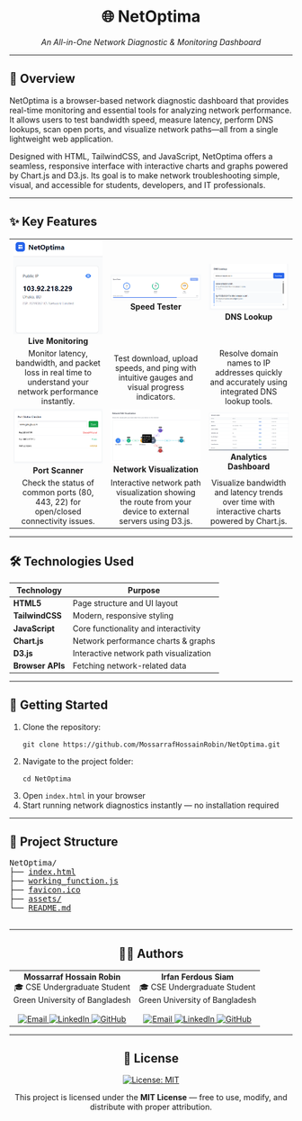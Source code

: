 <div align="center">
  <h1>🌐 NetOptima</h1>
  <p><em>An All-in-One Network Diagnostic & Monitoring Dashboard</em></p>
</div>

---

<div>
  <h2>📌 Overview</h2>
  <p>
    NetOptima is a browser-based network diagnostic dashboard that provides real-time monitoring and essential tools 
    for analyzing network performance. It allows users to test bandwidth speed, measure latency, perform DNS lookups, 
    scan open ports, and visualize network paths—all from a single lightweight web application.
  </p>
  <p>
    Designed with HTML, TailwindCSS, and JavaScript, NetOptima offers a seamless, responsive interface with interactive 
    charts and graphs powered by Chart.js and D3.js. Its goal is to make network troubleshooting simple, visual, and accessible 
    for students, developers, and IT professionals.
  </p>
</div>

---

<div>
  <h2>✨ Key Features</h2>
</div>

<table>
  <tbody>
    <tr>
      <td align="center">
        <img src="assets/live-monitoring.png" alt="Live Monitoring" width="200"/><br/>
        <strong>Live Monitoring</strong>
      </td>
      <td align="center">
        <img src="assets/speed-test.png" alt="Speed Tester" width="200"/><br/>
        <strong>Speed Tester</strong>
      </td>
      <td align="center">
        <img src="assets/dns-lookup.png" alt="DNS Lookup" width="200"/><br/>
        <strong>DNS Lookup</strong>
      </td>
    </tr>
    <tr>
      <td align="center">
        Monitor latency, bandwidth, and packet loss in real time to understand your network performance instantly.
      </td>
      <td align="center">
        Test download, upload speeds, and ping with intuitive gauges and visual progress indicators.
      </td>
      <td align="center">
        Resolve domain names to IP addresses quickly and accurately using integrated DNS lookup tools.
      </td>
    </tr>
    <tr>
      <td align="center">
        <img src="assets/port-scanner.png" alt="Port Scanner" width="200"/><br/>
        <strong>Port Scanner</strong>
      </td>
      <td align="center">
        <img src="assets/network-visualization.png" alt="Network Visualization" width="200"/><br/>
        <strong>Network Visualization</strong>
      </td>
      <td align="center">
        <img src="assets/bandwidth-chart.png" alt="Analytics Dashboard" width="200"/><br/>
        <strong>Analytics Dashboard</strong>
      </td>
    </tr>
    <tr>
      <td align="center">
        Check the status of common ports (80, 443, 22) for open/closed connectivity issues.
      </td>
      <td align="center">
        Interactive network path visualization showing the route from your device to external servers using D3.js.
      </td>
      <td align="center">
        Visualize bandwidth and latency trends over time with interactive charts powered by Chart.js.
      </td>
    </tr>
  </tbody>
</table>

---

<div>
  <h2>🛠️ Technologies Used</h2>
  <table>
    <thead>
      <tr>
        <th>Technology</th>
        <th>Purpose</th>
      </tr>
    </thead>
    <tbody>
      <tr><td><strong>HTML5</strong></td><td>Page structure and UI layout</td></tr>
      <tr><td><strong>TailwindCSS</strong></td><td>Modern, responsive styling</td></tr>
      <tr><td><strong>JavaScript</strong></td><td>Core functionality and interactivity</td></tr>
      <tr><td><strong>Chart.js</strong></td><td>Network performance charts & graphs</td></tr>
      <tr><td><strong>D3.js</strong></td><td>Interactive network path visualization</td></tr>
      <tr><td><strong>Browser APIs</strong></td><td>Fetching network-related data</td></tr>
    </tbody>
  </table>
</div>

---

<div>
  <h2>🚀 Getting Started</h2>
  <ol>
    <li>Clone the repository:
      <pre><code>git clone https://github.com/MossarrafHossainRobin/NetOptima.git</code></pre>
    </li>
    <li>Navigate to the project folder:
      <pre><code>cd NetOptima</code></pre>
    </li>
    <li>Open <code>index.html</code> in your browser</li>
    <li>Start running network diagnostics instantly — no installation required</li>
  </ol>
</div>

---

<div>
  <h2>📁 Project Structure</h2>
  <pre style="font-family: monospace;">
NetOptima/
├── <a href="index.html">index.html</a>                  
├── <a href="working_function.js">working_function.js</a> 
├── <a href="favicon.ico">favicon.ico</a>                
├── <a href="assets/">assets/</a>                        
└── <a href="README.md">README.md</a>                    
  </pre>
</div>

---

<div align="center">
  <h2>👨‍💻 Authors</h2>
  <table>
    <tr>
      <td align="center" valign="top">
        <strong>Mossarraf Hossain Robin</strong><br/>
        🎓 CSE Undergraduate Student<br/>
        Green University of Bangladesh<br/><br/>
        <a href="mailto:mossarrafhossainrobin@gmail.com" target="_blank">
          <img src="https://img.shields.io/badge/Email-D14836?style=flat-square&logo=gmail&logoColor=white" alt="Email"/>
        </a>
        <a href="https://linkedin.com/in/mossarrafhossainrobin" target="_blank">
          <img src="https://img.shields.io/badge/LinkedIn-0A66C2?style=flat-square&logo=linkedin&logoColor=white" alt="LinkedIn"/>
        </a>
        <a href="https://github.com/MossarrafHossainRobin" target="_blank">
          <img src="https://img.shields.io/badge/GitHub-181717?style=flat-square&logo=github&logoColor=white" alt="GitHub"/>
        </a>
      </td>
      <td align="center" valign="top">
        <strong>Irfan Ferdous Siam</strong><br/>
        🎓 CSE Undergraduate Student<br/>
        Green University of Bangladesh<br/><br/>
        <a href="mailto:siamtalukdar3@gmail.com" target="_blank">
          <img src="https://img.shields.io/badge/Email-D14836?style=flat-square&logo=gmail&logoColor=white" alt="Email"/>
        </a>
        <a href="https://linkedin.com/in/irfan-ferdous-siam" target="_blank">
          <img src="https://img.shields.io/badge/LinkedIn-0A66C2?style=flat-square&logo=linkedin&logoColor=white" alt="LinkedIn"/>
        </a>
        <a href="https://github.com/IrfanTech-X" target="_blank">
          <img src="https://img.shields.io/badge/GitHub-181717?style=flat-square&logo=github&logoColor=white" alt="GitHub"/>
        </a>
      </td>
    </tr>
  </table>
</div>

---

<div align="center">
  <h2>📃 License</h2>
  <p>
    <a href="https://opensource.org/licenses/MIT" target="_blank">
      <img src="https://img.shields.io/badge/License-MIT-blue.svg?style=for-the-badge" alt="License: MIT"/>
    </a>
  </p>
  <p>This project is licensed under the <strong>MIT License</strong> — free to use, modify, and distribute with proper attribution.</p>
</div>
